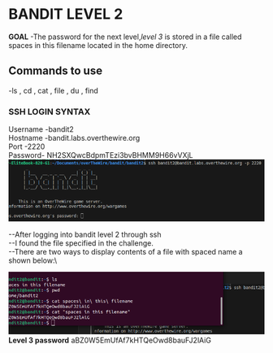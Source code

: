 # BANDIT LEVEL 2

**GOAL**
-The password for the next level,*level 3* is stored in a file called spaces in this filename located in the home directory.

## Commands to use

-ls , cd , cat , file , du , find

### SSH LOGIN SYNTAX

Username -bandit2\
Hostname -bandit.labs.overthewire.org\
Port -2220\
Password-
NH2SXQwcBdpmTEzi3bvBHMM9H66vVXjL \
![alt text](image.png)

--After logging into bandit level 2 through ssh\
--I found the file specified in the challenge.\
--There are two ways to display contents of a file with spaced  name a shown below:\

![alt text](image-1.png)\
**Level 3 password**
aBZ0W5EmUfAf7kHTQeOwd8bauFJ2lAiG

